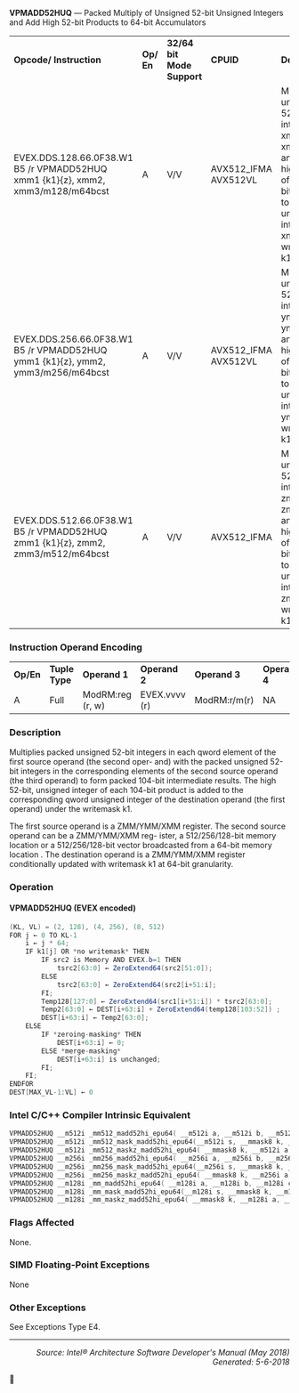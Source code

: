 <b>VPMADD52HUQ</b> — Packed Multiply of Unsigned 52-bit Unsigned Integers and Add High 52-bit
Products to 64-bit Accumulators
<table>
	<tr>
		<td><b>Opcode/ Instruction</b></td>
		<td><b>Op/ En</b></td>
		<td><b>32/64 bit Mode Support</b></td>
		<td><b>CPUID</b></td>
		<td><b>Description</b></td>
	</tr>
	<tr>
		<td>EVEX.DDS.128.66.0F38.W1 B5 /r VPMADD52HUQ xmm1 {k1}{z}, xmm2, xmm3/m128/m64bcst</td>
		<td>A</td>
		<td>V/V</td>
		<td>AVX512_IFMA AVX512VL</td>
		<td>Multiply unsigned 52-bit integers in xmm2 and xmm3/m128 and add the high 52 bits of the 104- bit product to the qword unsigned integers in xmm1 using writemask k1.</td>
	</tr>
	<tr>
		<td>EVEX.DDS.256.66.0F38.W1 B5 /r VPMADD52HUQ ymm1 {k1}{z}, ymm2, ymm3/m256/m64bcst</td>
		<td>A</td>
		<td>V/V</td>
		<td>AVX512_IFMA AVX512VL</td>
		<td>Multiply unsigned 52-bit integers in ymm2 and ymm3/m128 and add the high 52 bits of the 104- bit product to the qword unsigned integers in ymm1 using writemask k1.</td>
	</tr>
	<tr>
		<td>EVEX.DDS.512.66.0F38.W1 B5 /r VPMADD52HUQ zmm1 {k1}{z}, zmm2, zmm3/m512/m64bcst</td>
		<td>A</td>
		<td>V/V</td>
		<td>AVX512_IFMA</td>
		<td>Multiply unsigned 52-bit integers in zmm2 and zmm3/m128 and add the high 52 bits of the 104- bit product to the qword unsigned integers in zmm1 using writemask k1.</td>
	</tr>
</table>


### Instruction Operand Encoding
<table>
	<tr>
		<td><b>Op/En</b></td>
		<td><b>Tuple Type</b></td>
		<td><b>Operand 1</b></td>
		<td><b>Operand 2</b></td>
		<td><b>Operand 3</b></td>
		<td><b>Operand 4</b></td>
	</tr>
	<tr>
		<td>A</td>
		<td>Full</td>
		<td>ModRM:reg (r, w)</td>
		<td>EVEX.vvvv (r)</td>
		<td>ModRM:r/m(r)</td>
		<td>NA</td>
	</tr>
</table>


### Description
Multiplies packed unsigned 52-bit integers in each qword element of the first source operand (the second oper-
and) with the packed unsigned 52-bit integers in the corresponding elements of the second source operand (the
third operand) to form packed 104-bit intermediate results. The high 52-bit, unsigned integer of each 104-bit
product is added to the corresponding qword unsigned integer of the destination operand (the first operand)
under the writemask k1.

The first source operand is a ZMM/YMM/XMM register. The second source operand can be a ZMM/YMM/XMM reg-
ister, a 512/256/128-bit memory location or a 512/256/128-bit vector broadcasted from a 64-bit memory location
. The destination operand is a ZMM/YMM/XMM register conditionally updated with writemask k1 at 64-bit
granularity.

### Operation


#### VPMADD52HUQ (EVEX encoded)
```java
(KL, VL) = (2, 128), (4, 256), (8, 512)
FOR j ← 0 TO KL-1
    i ← j * 64;
    IF k1[j] OR *no writemask* THEN
        IF src2 is Memory AND EVEX.b=1 THEN
            tsrc2[63:0] ← ZeroExtend64(src2[51:0]);
        ELSE
            tsrc2[63:0] ← ZeroExtend64(src2[i+51:i];
        FI;
        Temp128[127:0] ← ZeroExtend64(src1[i+51:i]) * tsrc2[63:0];
        Temp2[63:0] ← DEST[i+63:i] + ZeroExtend64(temp128[103:52]) ;
        DEST[i+63:i] ← Temp2[63:0];
    ELSE 
        IF *zeroing-masking* THEN
            DEST[i+63:i] ← 0;
        ELSE *merge-masking*
            DEST[i+63:i] is unchanged;
        FI;
    FI;
ENDFOR
DEST[MAX_VL-1:VL] ← 0
```
### Intel C/C++ Compiler Intrinsic Equivalent
```c
VPMADD52HUQ __m512i _mm512_madd52hi_epu64( __m512i a, __m512i b, __m512i c);
VPMADD52HUQ __m512i _mm512_mask_madd52hi_epu64(__m512i s, __mmask8 k, __m512i a, __m512i b, __m512i c);
VPMADD52HUQ __m512i _mm512_maskz_madd52hi_epu64( __mmask8 k, __m512i a, __m512i b, __m512i c);
VPMADD52HUQ __m256i _mm256_madd52hi_epu64( __m256i a, __m256i b, __m256i c);
VPMADD52HUQ __m256i _mm256_mask_madd52hi_epu64(__m256i s, __mmask8 k, __m256i a, __m256i b, __m256i c);
VPMADD52HUQ __m256i _mm256_maskz_madd52hi_epu64( __mmask8 k, __m256i a, __m256i b, __m256i c);
VPMADD52HUQ __m128i _mm_madd52hi_epu64( __m128i a, __m128i b, __m128i c);
VPMADD52HUQ __m128i _mm_mask_madd52hi_epu64(__m128i s, __mmask8 k, __m128i a, __m128i b, __m128i c);
VPMADD52HUQ __m128i _mm_maskz_madd52hi_epu64( __mmask8 k, __m128i a, __m128i b, __m128i c);
```
### Flags Affected
None.

### SIMD Floating-Point Exceptions

None

### Other Exceptions

See Exceptions Type E4.

 --- 
<p align="right"><i>Source: Intel® Architecture Software Developer's Manual (May 2018)<br>Generated: 5-6-2018</i></p>
